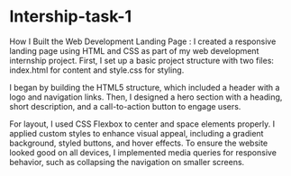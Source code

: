 # Intership-task-1
How I Built the Web Development Landing Page :
I created a responsive landing page using HTML and CSS as part of my web development internship project. First, I set up a basic project structure with two files: index.html for content and style.css for styling.

I began by building the HTML5 structure, which included a header with a logo and navigation links. Then, I designed a hero section with a heading, short description, and a call-to-action button to engage users.

For layout, I used CSS Flexbox to center and space elements properly. I applied custom styles to enhance visual appeal, including a gradient background, styled buttons, and hover effects. To ensure the website looked good on all devices, I implemented media queries for responsive behavior, such as collapsing the navigation on smaller screens.
